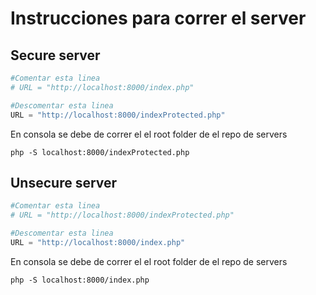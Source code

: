 # **Instrucciones para correr el server**

## Secure server

```python
#Comentar esta linea
# URL = "http://localhost:8000/index.php"

#Descomentar esta linea
URL = "http://localhost:8000/indexProtected.php"

```

En consola se debe de correr el el root folder de el repo de servers

```
php -S localhost:8000/indexProtected.php
```

## Unsecure server

```python
#Comentar esta linea
# URL = "http://localhost:8000/indexProtected.php"

#Descomentar esta linea
URL = "http://localhost:8000/index.php"

```

En consola se debe de correr el el root folder de el repo de servers

```
php -S localhost:8000/index.php
```
